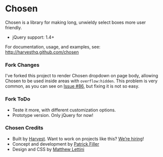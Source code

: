 # Chosen

Chosen is a library for making long, unwieldy select boxes more user friendly.

- jQuery support: 1.4+

For documentation, usage, and examples, see:  
http://harvesthq.github.com/chosen

### Fork Changes

I've forked this project to render Chosen dropdown on page body, allowing Chosen to be used inside areas with `overflow:hidden`. This problem is very common, as you can see on [Issue #86](https://github.com/harvesthq/chosen/issues/86), but fixing it is not so easy.

### Fork ToDo

* Teste it more, with different customization options.
* Prototype version. Only jQuery for now!

### Chosen Credits

- Built by [Harvest](http://www.getharvest.com/). Want to work on projects like this? [We’re hiring](http://www.getharvest.com/careers)!
- Concept and development by [Patrick Filler](http://www.patrickfiller.com/)
- Design and CSS by [Matthew Lettini](http://matthewlettini.com/)